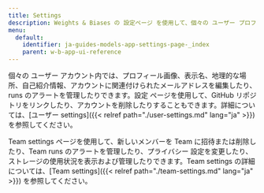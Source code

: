 ```yaml
---
title: Settings
description: Weights & Biases の 設定ページ を使用して、個々の ユーザー プロフィールまたは Team の 設定 をカスタマイズします。
menu:
  default:
    identifier: ja-guides-models-app-settings-page-_index
    parent: w-b-app-ui-reference
---
```


個々の ユーザー アカウント内では、プロフィール画像、表示名、地理的な場所、自己紹介情報、アカウントに関連付けられたメールアドレスを編集したり、runs のアラートを管理したりできます。設定 ページを使用して、GitHub リポジトリをリンクしたり、アカウントを削除したりすることもできます。詳細については、[ユーザー settings]({{< relref path="./user-settings.md" lang="ja" >}}) を参照してください。

Team settings ページを使用して、新しいメンバーを Team に招待または削除したり、Team runs のアラートを管理したり、プライバシー 設定を変更したり、ストレージの使用状況を表示および管理したりできます。Team settings の詳細については、[Team settings]({{< relref path="./team-settings.md" lang="ja" >}}) を参照してください。
